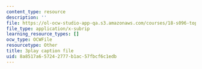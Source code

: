 ```yaml
---
content_type: resource
description: ''
file: https://ol-ocw-studio-app-qa.s3.amazonaws.com/courses/18-s096-topics-in-mathematics-with-applications-in-finance-fall-2013/8a8517a657242777b1ac57fbcf6c1edb_nmehlS-8b3Y.srt
file_type: application/x-subrip
learning_resource_types: []
ocw_type: OCWFile
resourcetype: Other
title: 3play caption file
uid: 8a8517a6-5724-2777-b1ac-57fbcf6c1edb
---
```


